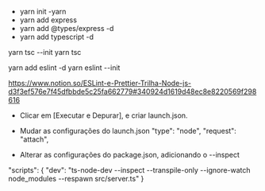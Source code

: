 <!-- Instalação de dependências -->
- yarn init -yarn
- yarn add express
- yarn add @types/express -d
- yarn add typescript -d

<!-- Inicializar o typescript -->
yarn tsc --init
yarn tsc <!--Converter o codigo para um codigo mais amigavel "JavaScript"-->

<!-- Quando executa o TS ele criar um novo arquivo JS.
Para isto tem que mudar as configirações do tsconfig.json e informar uma pasta para onde será direicionado os arquivos. -->


<!-- Eslint 
Com ele conseguimos automatizar os padrões de códigos do nosso projeto, e podemos utiliza-lo para projetos em NodeJS, ReactJS e React Native. -->

yarn add eslint -d
yarn eslint --init

<!-- Link
ESLint e Prettier - Trilha Node.js -->

https://www.notion.so/ESLint-e-Prettier-Trilha-Node-js-d3f3ef576e7f45dfbbde5c25fa662779#340924d1619d48ec8e8220569f298616

<!-- Depurando aplicação -->
- Clicar em [Executar e Depurar], e criar launch.json.
- Mudar as configurações do launch.json
            "type": "node",
            "request": "attach", 

- Alterar as configurações do package.json, adicionando o --inspect

 "scripts": {
      "dev": "ts-node-dev --inspect --transpile-only --ignore-watch node_modules --respawn src/server.ts"
  }